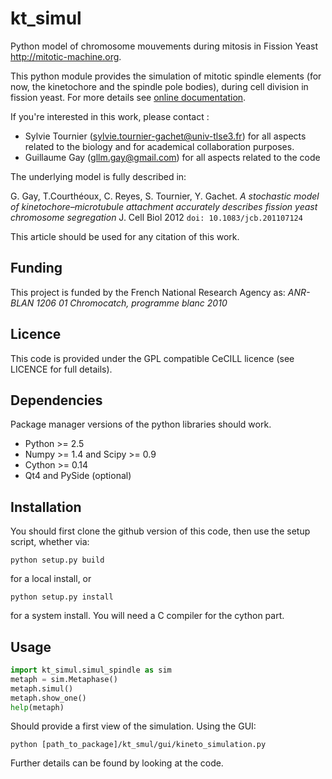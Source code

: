 kt_simul
========

Python model of chromosome mouvements during mitosis in Fission Yeast http://mitotic-machine.org.

This python module provides the simulation of mitotic spindle elements (for now, the
kinetochore and the spindle pole bodies), during cell division in
fission yeast. For more details see [online documentation](http://bnoi.github.io/kt_simul/ "kt_simul documentation").

If you're interested in this work, please contact :

- Sylvie Tournier (sylvie.tournier-gachet@univ-tlse3.fr) for
  all aspects related to the biology and for academical collaboration purposes.
- Guillaume Gay (gllm.gay@gmail.com) for all aspects related to the code

The underlying model is fully described in:

G. Gay, T.Courthéoux, C. Reyes, S. Tournier, Y. Gachet. *A stochastic model of kinetochore–microtubule attachment
accurately describes fission yeast chromosome segregation* J. Cell Biol 2012 ``doi: 10.1083/jcb.201107124``

This article should be used for any citation of this work.

Funding
-------

This project is funded by the French National Research Agency as:
   *ANR- BLAN 1206 01 Chromocatch, programme blanc 2010*

Licence
-------

This code is provided under the GPL compatible CeCILL licence (see
LICENCE for full details).

Dependencies
------------

Package manager versions of the python libraries should work.

- Python >= 2.5
- Numpy >= 1.4 and Scipy >= 0.9
- Cython >= 0.14
- Qt4 and PySide (optional)

Installation
------------

You should first clone the github version of this code, then
use the setup script, whether via:

```
python setup.py build
```

for a local install, or

```
python setup.py install
```

for a system install.
You will need a C compiler for the cython part.

Usage
-----

```python
import kt_simul.simul_spindle as sim
metaph = sim.Metaphase()
metaph.simul()
metaph.show_one()
help(metaph)
```

Should provide a first view of the simulation.
Using the GUI:

```
python [path_to_package]/kt_smul/gui/kineto_simulation.py
```

Further details can be found by looking at the code.

